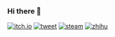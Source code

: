 ### Hi there 👋
[![itch.io](https://img.shields.io/badge/Itch.io-FA5C5C?logo=itchdotio&logoColor=white)](https://xhxiaiein.itch.io/)
[![tweet](https://img.shields.io/badge/tweet-blue?logo=twitter&color=1da1f2&logoColor=white)](https://twitter.com/xhxiaiein/likes) 
[![steam](https://img.shields.io/badge/steam-blue?logo=steam&color=174369&logoColor=white)](https://steamcommunity.com/id/XHXIAIEIN/)
[![zhihu](https://img.shields.io/badge/zhihu-blue?logo=zhihu&color=1772f6&logoColor=white)](https://www.zhihu.com/people/AmateurX)


